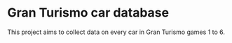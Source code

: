 # Gran Turismo car database

This project aims to collect data on every car in Gran Turismo games 1 to 6.
